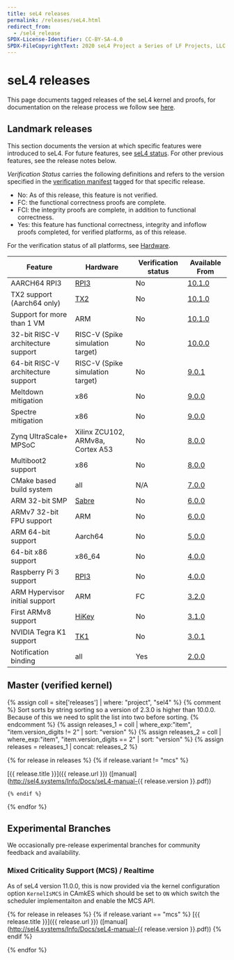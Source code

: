 ```yaml
---
title: seL4 releases
permalink: /releases/seL4.html
redirect_from:
  - /sel4_release
SPDX-License-Identifier: CC-BY-SA-4.0
SPDX-FileCopyrightText: 2020 seL4 Project a Series of LF Projects, LLC.
---
```


# seL4 releases

This page documents tagged releases of the seL4 kernel and proofs, for documentation on the release
process we follow see [here](/ReleaseProcess).

## Landmark releases

This section documents the version at which specific features were introduced to seL4. For future
features, see [seL4 status](/Status). For other previous features, see the release notes below.

*Verification Status* carries the following definitions and refers to the version specified in the
[verification manifest](/ReleaseProcess#verified-manifests) tagged for that specific release.

* No: As of this release, this feature is not verified.
* FC: the functional correctness proofs are complete.
* FCI: the integrity proofs are complete, in addition to functional correctness.
* Yes: this feature has functional correctness, integrity and infoflow proofs completed, for verified platforms, as of this release.

For the verification status of all platforms, see [Hardware](/Hardware).

| Feature                        | Hardware                          | Verification status | Available From      |
| -                              | -                                 | -                   | -                   |
| AARCH64 RPI3                   | [RPI3](/Hardware/Rpi3)            | No                  | [10.1.0](seL4_10.1.0) |
| TX2 support (Aarch64 only)     | [TX2](/Hardware/JetsonTX2)        | No                  | [10.1.0](seL4_10.1.0) |
| Support for more than 1 VM     | ARM                               | No                  | [10.1.0](seL4_10.1.0) |
| 32-bit RISC-V architecture support    | RISC-V (Spike simulation target)  | No                  | [10.0.0](seL4_10.0.0) |
| 64-bit RISC-V architecture support    | RISC-V (Spike simulation target)  | No                  | [9.0.1](seL4_9.0.1) |
| Meltdown mitigation            | x86                               | No                  | [9.0.0](seL4_9.0.0) |
| Spectre mitigation             | x86                               | No                  | [9.0.0](seL4_9.0.0) |
| Zynq UltraScale+ MPSoC         | Xilinx ZCU102, ARMv8a, Cortex A53 | No                  | [8.0.0](seL4_8.0.0) |
| Multiboot2 support             | x86                               | No                  | [8.0.0](seL4_8.0.0) |
| CMake based build system       | all                               | N/A                 | [7.0.0](seL4_7.0.0) |
| ARM 32-bit SMP                 | [Sabre](/Hardware/sabreLite)      | No                  | [6.0.0](seL4_6.0.0) |
| ARMv7 32-bit FPU support       | ARM                               | No                  | [6.0.0](seL4_6.0.0) |
| ARM 64-bit support             | Aarch64                           | No                  | [5.0.0](seL4_5.0.0) |
| 64-bit x86 support             | x86\_64                           | No                  | [4.0.0](seL4_4.0.0) |
| Raspberry Pi 3 support         | [RPI3](/Hardware/Rpi3)            | No                  | [4.0.0](seL4_4.0.0) |
| ARM Hypervisor initial support | ARM                               | FC                  | [3.2.0](seL4_3.2.0) |
| First ARMv8 support            | [HiKey](/Hardware/HiKey)          | No                  | [3.1.0](seL4_3.1.0) |
| NVIDIA Tegra K1 support        | [TK1](/Hardware/jetsontk1)        | No                  | [3.0.1](seL4_3.0.1) |
| Notification binding           | all                               | Yes                 | [2.0.0](seL4_2.0.0) |

## Master (verified kernel)
{% assign coll = site['releases'] | where: "project", "sel4" %}
{% comment %}
Sort sorts by string sorting so a version of 2.3.0 is higher than 10.0.0.
Because of this we need to split the list into two before sorting.
{% endcomment %}
{% assign releases_1 = coll | where_exp:"item", "item.version_digits != 2" | sort: "version"  %}
{% assign releases_2 = coll | where_exp:"item", "item.version_digits == 2" | sort: "version" %}
{% assign releases =  releases_1 | concat: releases_2 %}

{% for release in releases  %}
    {% if release.variant != "mcs" %}

[{{ release.title }}]({{ release.url }})
([manual](http://sel4.systems/Info/Docs/seL4-manual-{{ release.version }}.pdf))

    {% endif %}

{% endfor %}

## Experimental Branches

We occasionally pre-release experimental branches for community feedback and availability.

### Mixed Criticality Support (MCS) / Realtime

As of seL4 version 11.0.0, this is now provided via the kernel configuration option `KernelIsMCS` in CAmkES which should be set to `ON` which switch the scheduler implementaiton and enable the MCS API.

{% for release in releases  %}
    {% if release.variant == "mcs" %}
[{{ release.title }}]({{ release.url }})
([manual](http://sel4.systems/Info/Docs/seL4-manual-{{ release.version }}.pdf))
    {% endif %}

{% endfor %}
